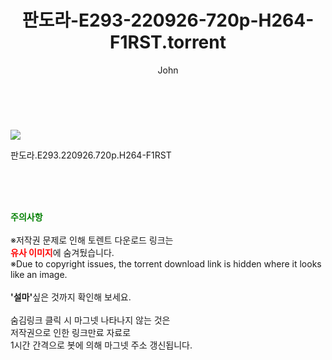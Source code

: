 ﻿---
layout: post
title:  "    판도라-E293-220926-720p-H264-F1RST.torrent"
author: John
categories: [ TV ]
tags: [  ]
image: https://torrentrj55.com/uploadfile/full/109998fcf3d7c1afa9fa061f9f763f7895d9b3d4.jpg 
description: "    판도라-E293-220926-720p-H264-F1RST torrent 정보 공유"
toc: true
toc_sticky: true
---

<br>
<p><img src="https://torrentrj55.com/uploadfile/full/109998fcf3d7c1afa9fa061f9f763f7895d9b3d4.jpg"/></p>
 판도라.E293.220926.720p.H264-F1RST  
    
<br><br><br>
<p data-ke-size="size16"><b><span style="color: green;">주의사항</span></b><br /><br />※저작권 문제로 인해 토렌트 다운로드 링크는<br /><b><span style="color: red;">유사 이미지</span></b>에 숨겨뒀습니다.<br />※Due to copyright issues, the torrent download link is hidden where it looks like an image.<br /><br /><b>'설마'</b>싶은 것까지 확인해 보세요.<br /><br />숨김링크 클릭 시 마그넷 나타나지 않는 것은<br />저작권으로 인한 링크만료 자료로<br />1시간 간격으로 봇에 의해 마그넷 주소 갱신됩니다.</p>
